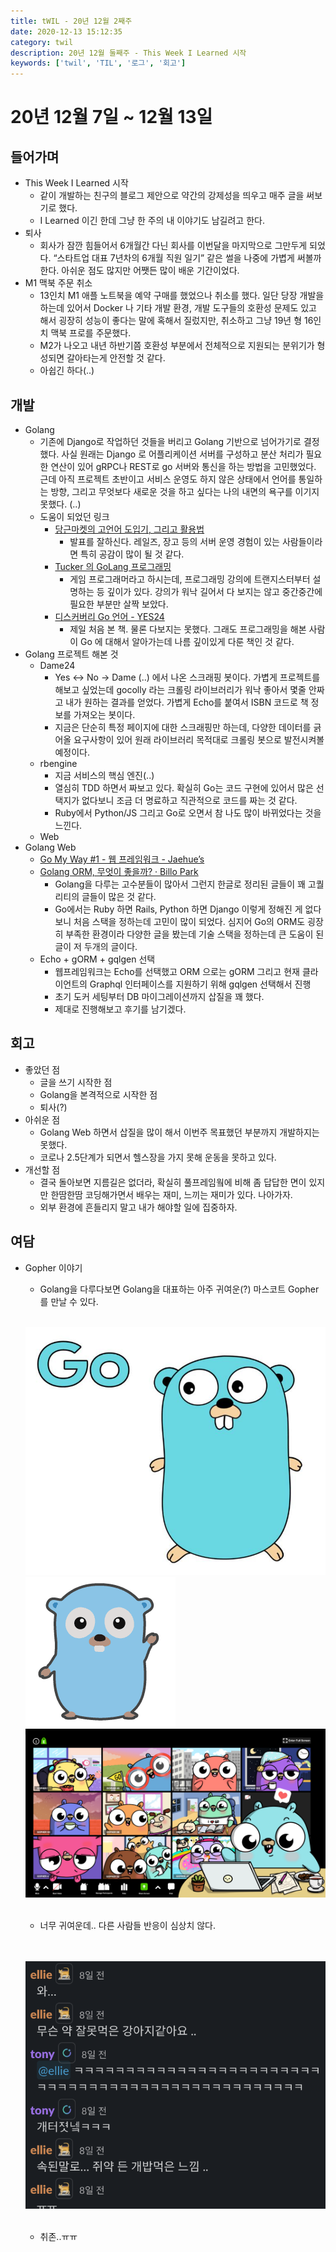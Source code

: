 ```yaml
---
title: tWIL - 20년 12월 2째주
date: 2020-12-13 15:12:35
category: twil
description: 20년 12월 둘째주 - This Week I Learned 시작
keywords: ['twil', 'TIL', '로그', '회고']
---
```


# 20년 12월 7일 ~ 12월 13일

## 들어가며
- This Week I Learned 시작
	- 같이 개발하는 친구의 블로그 제안으로 약간의 강제성을 띄우고 매주 글을 써보기로 했다.
	- I Learned 이긴 한데 그냥 한 주의 내 이야기도 남길려고 한다.
- 퇴사
	- 회사가 잠깐 힘들어서 6개월간 다닌 회사를 이번달을 마지막으로 그만두게 되었다. “스타트업 대표 7년차의 6개월 직원 일기” 같은 썰을 나중에 가볍게 써볼까 한다. 아쉬운 점도 많지만 어쨋든 많이 배운 기간이었다.
- M1 맥북 주문 취소
	- 13인치 M1 애플 노트북을 예약 구매를 했었으나 취소를 했다. 일단 당장 개발을 하는데 있어서 Docker 나 기타 개발 환경, 개발 도구들의 호환성 문제도 있고 해서 굉장히 성능이 좋다는 말에 혹해서 질렀지만, 취소하고 그냥 19년 형 16인치 맥북 프로를 주문했다.
	- M2가 나오고 내년 하반기쯤 호환성 부분에서 전체적으로 지원되는 분위기가 형성되면 갈아타는게 안전할 것 같다. 
	- 아쉽긴 하다(..)

## 개발
- Golang
	- 기존에 Django로 작업하던 것들을 버리고 Golang 기반으로 넘어가기로 결정했다.  사실 원래는 Django 로 어플리케이션 서버를 구성하고 분산 처리가 필요한 연산이 있어 gRPC나 REST로 go 서버와 통신을 하는 방법을 고민했었다. 근데 아직 프로젝트 초반이고 서비스 운영도 하지 않은 상태에서 언어를 통일하는 방향, 그리고 무엇보다 새로운 것을 하고 싶다는 나의 내면의 욕구를 이기지 못했다. (..)
	- 도움이 되었던 링크
		- [당근마켓의 고언어 도입기, 그리고 활용법](https://www.youtube.com/watch?v=mLIthm96u2Q)
			- 발표를 잘하신다. 레일즈, 장고 등의 서버 운영 경험이 있는 사람들이라면 특히 공감이 많이 될 것 같다.
		- [Tucker 의 GoLang 프로그래밍]([YouTube]https://www.youtube.com/channel/UCZp_ftx6UB_32VfVmlS3o_A)
			- 게임 프로그래머라고 하시는데, 프로그래밍 강의에 트랜지스터부터 설명하는 등 깊이가 있다. 강의가 워낙 길어서 다 보지는 않고 중간중간에 필요한 부분만 살짝 보았다.
		- [디스커버리 Go 언어  - YES24](http://www.yes24.com/Product/Goods/24759320)
			- 제일 처음 본 책. 물론 다보지는 못했다. 그래도 프로그래밍을 해본 사람이 Go 에 대해서 알아가는데 나름 깊이있게 다룬 책인 것 같다.
- Golang 프로젝트 해본 것
	- Dame24
		- Yes <-> No -> Dame (..) 에서 나온 스크래핑 봇이다. 가볍게 프로젝트를 해보고 싶었는데 gocolly 라는 크롤링 라이브러리가 워낙 좋아서 몇줄 안짜고 내가 원하는 결과를 얻었다. 가볍게 Echo를 붙여서 ISBN 코드로 책 정보를 가져오는 봇이다. 
		- 지금은 단순히 특정 페이지에 대한 스크래핑만 하는데, 다양한 데이터를 긁어올 요구사항이 있어 원래 라이브러리 목적대로 크롤링 봇으로 발전시켜볼 예정이다.
	- rbengine
		- 지금 서비스의 핵심 엔진(..)
		- 열심히 TDD 하면서 짜보고 있다. 확실히 Go는 코드 구현에 있어서 많은 선택지가 없다보니 조금 더 명료하고 직관적으로 코드를 짜는 것 같다.
		- Ruby에서 Python/JS 그리고 Go로 오면서 참 나도 많이 바뀌었다는 것을 느낀다. 
	- Web 
- Golang Web
	- [Go My Way #1 - 웹 프레임워크 - Jaehue’s](https://jaehue.github.io/post/go-my-way-1-webframework/)
	- [Golang ORM, 무엇이 좋을까? · Billo Park](https://blog.billo.io/devposts/go_orm_recommandation/)
		- Golang을 다루는 고수분들이 많아서 그런지 한글로 정리된 글들이 꽤 고퀄리티의 글들이 많은 것 같다.
		- Go에서는 Ruby 하면 Rails, Python 하면 Django 이렇게 정해진 게 없다보니 처음 스택을 정하는데 고민이 많이 되었다. 심지어 Go의 ORM도 굉장히 부족한 환경이라 다양한 글을 봤는데 기술 스택을 정하는데 큰 도움이 된 글이 저 두개의 글이다.
	- Echo + gORM + gqlgen 선택
		- 웹프레임워크는 Echo를 선택했고 ORM 으로는 gORM 그리고 현재 클라이언트의 Graphql 인터페이스를 지원하기 위해 gqlgen 선택해서 진행
		- 초기 도커 세팅부터 DB 마이그레이션까지 삽질을 꽤 했다.
		- 	제대로 진행해보고 후기를 남기겠다.

## 회고
- 좋았던 점
	- 글을 쓰기 시작한 점
	- Golang을 본격적으로 시작한 점
	- 퇴사(?)
- 아쉬운 점
	- Golang Web 하면서 삽질을 많이 해서 이번주 목표했던 부분까지 개발하지는 못했다.
	- 코로나 2.5단계가 되면서 헬스장을 가지 못해 운동을 못하고 있다.
- 개선할 점
	- 결국 돌아보면 지름길은 없더라, 확실히 풀프레임웤에 비해 좀 답답한 면이 있지만 한땀한땀 코딩해가면서 배우는 재미, 느끼는 재미가 있다. 나아가자.
	- 외부 환경에 흔들리지 말고 내가 해야할 일에 집중하자.



## 여담
- Gopher 이야기
	- Golang을 다루다보면 Golang을 대표하는 아주 귀여운(?) 마스코트 Gopher를 만날 수 있다.
	
	<br />

	![gopher](./images/gopher.png)
	![cute-gopher](./images/cute-gopher.png)
	![gophers](./images/gophers.png)

	<br />

	- 너무 귀여운데.. 다른 사람들 반응이 심상치 않다. 

	<br />
	<br />

	![chijohn](./images/chijohn.png)

	<br />
	
	- 취존..ㅠㅠ










